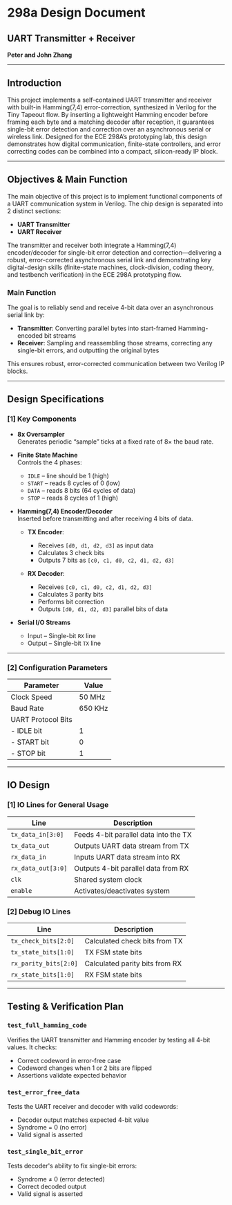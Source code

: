 # 298a Design Document

## UART Transmitter + Receiver

**Peter and John Zhang**

---

## Introduction

This project implements a self-contained UART transmitter and receiver with built-in Hamming(7,4) error-correction, synthesized in Verilog for the Tiny Tapeout flow. By inserting a lightweight Hamming encoder before framing each byte and a matching decoder after reception, it guarantees single-bit error detection and correction over an asynchronous serial or wireless link. Designed for the ECE 298A’s prototyping lab, this design demonstrates how digital communication, finite-state controllers, and error correcting codes can be combined into a compact, silicon-ready IP block.

---

## Objectives & Main Function

The main objective of this project is to implement functional components of a UART communication system in Verilog. The chip design is separated into 2 distinct sections:

-   **UART Transmitter**
-   **UART Receiver**

The transmitter and receiver both integrate a Hamming(7,4) encoder/decoder for single-bit error detection and correction—delivering a robust, error-corrected asynchronous serial link and demonstrating key digital-design skills (finite-state machines, clock-division, coding theory, and testbench verification) in the ECE 298A prototyping flow.

### Main Function

The goal is to reliably send and receive 4-bit data over an asynchronous serial link by:

-   **Transmitter**: Converting parallel bytes into start-framed Hamming-encoded bit streams
-   **Receiver**: Sampling and reassembling those streams, correcting any single-bit errors, and outputting the original bytes

This ensures robust, error-corrected communication between two Verilog IP blocks.

---

## Design Specifications

### [1] Key Components

-   **8x Oversampler**  
    Generates periodic “sample” ticks at a fixed rate of 8× the baud rate.

-   **Finite State Machine**  
    Controls the 4 phases:

    -   `IDLE` – line should be 1 (high)
    -   `START` – reads 8 cycles of 0 (low)
    -   `DATA` – reads 8 bits (64 cycles of data)
    -   `STOP` – reads 8 cycles of 1 (high)

-   **Hamming(7,4) Encoder/Decoder**  
    Inserted before transmitting and after receiving 4 bits of data.

    -   **TX Encoder**:

        -   Receives `[d0, d1, d2, d3]` as input data
        -   Calculates 3 check bits
        -   Outputs 7 bits as `[c0, c1, d0, c2, d1, d2, d3]`

    -   **RX Decoder**:
        -   Receives `[c0, c1, d0, c2, d1, d2, d3]`
        -   Calculates 3 parity bits
        -   Performs bit correction
        -   Outputs `[d0, d1, d2, d3]` parallel bits of data

-   **Serial I/O Streams**
    -   Input – Single-bit `RX` line
    -   Output – Single-bit `TX` line

---

### [2] Configuration Parameters

| Parameter          | Value   |
| ------------------ | ------- |
| Clock Speed        | 50 MHz  |
| Baud Rate          | 650 KHz |
| UART Protocol Bits |         |
| - IDLE bit         | 1       |
| - START bit        | 0       |
| - STOP bit         | 1       |

---

## IO Design

### [1] IO Lines for General Usage

| Line               | Description                           |
| ------------------ | ------------------------------------- |
| `tx_data_in[3:0]`  | Feeds 4-bit parallel data into the TX |
| `tx_data_out`      | Outputs UART data stream from TX      |
| `rx_data_in`       | Inputs UART data stream into RX       |
| `rx_data_out[3:0]` | Outputs 4-bit parallel data from RX   |
| `clk`              | Shared system clock                   |
| `enable`           | Activates/deactivates system          |

### [2] Debug IO Lines

| Line                  | Description                    |
| --------------------- | ------------------------------ |
| `tx_check_bits[2:0]`  | Calculated check bits from TX  |
| `tx_state_bits[1:0]`  | TX FSM state bits              |
| `rx_parity_bits[2:0]` | Calculated parity bits from RX |
| `rx_state_bits[1:0]`  | RX FSM state bits              |

---

## Testing & Verification Plan

### `test_full_hamming_code`

Verifies the UART transmitter and Hamming encoder by testing all 4-bit values. It checks:

-   Correct codeword in error-free case
-   Codeword changes when 1 or 2 bits are flipped
-   Assertions validate expected behavior

### `test_error_free_data`

Tests the UART receiver and decoder with valid codewords:

-   Decoder output matches expected 4-bit value
-   Syndrome = 0 (no error)
-   Valid signal is asserted

### `test_single_bit_error`

Tests decoder's ability to fix single-bit errors:

-   Syndrome ≠ 0 (error detected)
-   Correct decoded output
-   Valid signal is asserted
